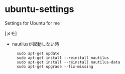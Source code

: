 # ubuntu-settings
Settings for Ubuntu for me

[メモ]
- nautilusが起動しない時

		sudo apt-get update
		sudo apt-get install --reinstall nautilus
		sudo apt-get install --reinstall nautilus-data
		sudo apt-get upgrade --fix-missing
